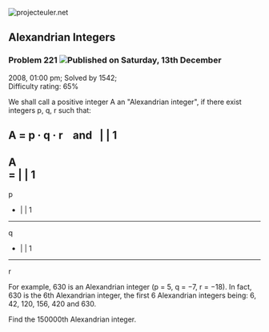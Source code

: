 ![projecteuler.net](images/print_page_logo.png)

## Alexandrian Integers

### Problem 221 ![](images/icon_info.png)Published on Saturday, 13th December
2008, 01:00 pm; Solved by 1542;  
Difficulty rating: 65%

We shall call a positive integer A an "Alexandrian integer", if there exist
integers p, q, r such that:

A = p · q · r    and    |  | 1  
---  
A  
= |  | 1  
---  
p  
+ |  | 1  
---  
q  
+ |  | 1  
---  
r  
  
For example, 630 is an Alexandrian integer (p = 5, q = −7, r = −18). In fact,
630 is the 6th Alexandrian integer, the first 6 Alexandrian integers being: 6,
42, 120, 156, 420 and 630.

Find the 150000th Alexandrian integer.

  
  

